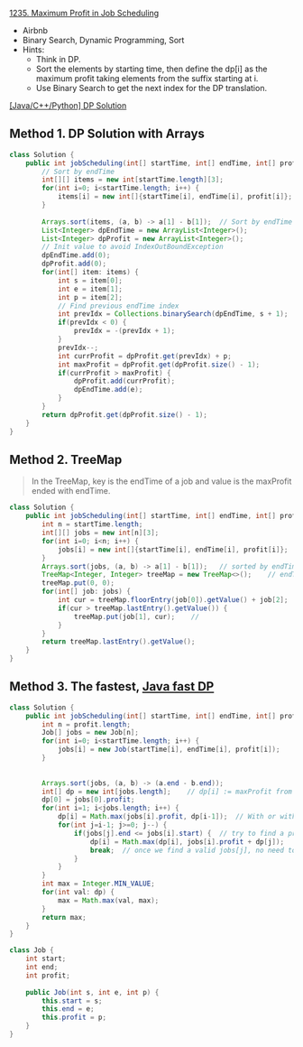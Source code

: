 [1235. Maximum Profit in Job Scheduling](https://leetcode.com/problems/maximum-profit-in-job-scheduling/)

* Airbnb
* Binary Search, Dynamic Programming, Sort
* Hints:
    * Think in DP.
    * Sort the elements by starting time, then define the dp[i] as the maximum profit taking elements from the suffix starting at i.
    * Use Binary Search to get the next index for the DP translation.
    
   
[[Java/C++/Python] DP Solution](https://leetcode.com/problems/maximum-profit-in-job-scheduling/discuss/409009/JavaC%2B%2BPython-DP-Solution)
 
## Method 1. DP Solution with Arrays
```java
class Solution {
    public int jobScheduling(int[] startTime, int[] endTime, int[] profit) {
        // Sort by endTime
        int[][] items = new int[startTime.length][3];
        for(int i=0; i<startTime.length; i++) {
            items[i] = new int[]{startTime[i], endTime[i], profit[i]};
        }
        
        Arrays.sort(items, (a, b) -> a[1] - b[1]);  // Sort by endTime    
        List<Integer> dpEndTime = new ArrayList<Integer>();
        List<Integer> dpProfit = new ArrayList<Integer>();
        // Init value to avoid IndexOutBoundException
        dpEndTime.add(0);
        dpProfit.add(0);
        for(int[] item: items) {
            int s = item[0];
            int e = item[1];
            int p = item[2];
            // Find previous endTime index
            int prevIdx = Collections.binarySearch(dpEndTime, s + 1);
            if(prevIdx < 0) {
                prevIdx = -(prevIdx + 1);
            }
            prevIdx--;
            int currProfit = dpProfit.get(prevIdx) + p;
            int maxProfit = dpProfit.get(dpProfit.size() - 1);
            if(currProfit > maxProfit) {
                dpProfit.add(currProfit);
                dpEndTime.add(e);
            }
        }
        return dpProfit.get(dpProfit.size() - 1);
    }
}
```

    
## Method 2. TreeMap
> In the TreeMap, key is the endTime of a job and value is the maxProfit ended with endTime.
```java
class Solution {
    public int jobScheduling(int[] startTime, int[] endTime, int[] profit) {
        int n = startTime.length;
        int[][] jobs = new int[n][3];
        for(int i=0; i<n; i++) {
            jobs[i] = new int[]{startTime[i], endTime[i], profit[i]};
        }
        Arrays.sort(jobs, (a, b) -> a[1] - b[1]);   // sorted by endTime
        TreeMap<Integer, Integer> treeMap = new TreeMap<>();    // endTime -> profit
        treeMap.put(0, 0);
        for(int[] job: jobs) {
            int cur = treeMap.floorEntry(job[0]).getValue() + job[2];
            if(cur > treeMap.lastEntry().getValue()) {
                treeMap.put(job[1], cur);    // 
            }
        }
        return treeMap.lastEntry().getValue();
    }
}
```


## Method 3. The fastest, [Java fast DP](https://leetcode.com/problems/maximum-profit-in-job-scheduling/discuss/408985/Java-fast-DP)
```java
class Solution {
    public int jobScheduling(int[] startTime, int[] endTime, int[] profit) {
        int n = profit.length;
        Job[] jobs = new Job[n];
        for(int i=0; i<startTime.length; i++) {
            jobs[i] = new Job(startTime[i], endTime[i], profit[i]);
        }
        
        
        Arrays.sort(jobs, (a, b) -> (a.end - b.end));
        int[] dp = new int[jobs.length];    // dp[i] := maxProfit from jobs[0] to jobs[i] (might not be included)
        dp[0] = jobs[0].profit;
        for(int i=1; i<jobs.length; i++) {
            dp[i] = Math.max(jobs[i].profit, dp[i-1]);  // With or without job i, // two choices: 1. include jobs[i]; 2. exclude jobs[i]
            for(int j=i-1; j>=0; j--) {
                if(jobs[j].end <= jobs[i].start) {  // try to find a previous time slot that does not have overlap with jobs[i]. (jobs[0] <-- jobs[i - 1])
                    dp[i] = Math.max(dp[i], jobs[i].profit + dp[j]);
                    break;  // once we find a valid jobs[j], no need to check jobs before it, because dp[j] is the max in dp[0] ~ dp[j]
                }
            }
        }
        int max = Integer.MIN_VALUE;
        for(int val: dp) {
            max = Math.max(val, max);
        }
        return max;
    }
}

class Job {
    int start;
    int end;
    int profit;
    
    public Job(int s, int e, int p) {
        this.start = s;
        this.end = e;
        this.profit = p;
    }
}
```